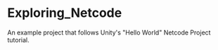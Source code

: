 # Exploring_Netcode
 An example project that follows Unity's "Hello World" Netcode Project tutorial.

